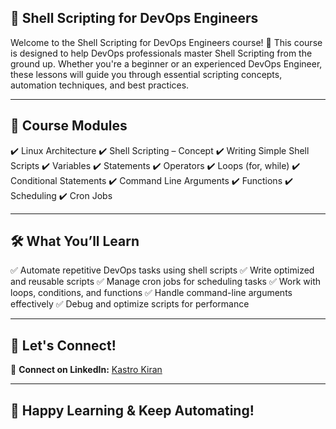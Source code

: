 ## 🚀 Shell Scripting for DevOps Engineers

Welcome to the Shell Scripting for DevOps Engineers course! 🎯
This course is designed to help DevOps professionals master Shell Scripting from the ground up. Whether you're a beginner or an experienced DevOps Engineer, these lessons will guide you through essential scripting concepts, automation techniques, and best practices.

---
## 📌 Course Modules
✔️ Linux Architecture
✔️ Shell Scripting – Concept
✔️ Writing Simple Shell Scripts
✔️ Variables
✔️ Statements
✔️ Operators
✔️ Loops (for, while)
✔️ Conditional Statements
✔️ Command Line Arguments
✔️ Functions
✔️ Scheduling
✔️ Cron Jobs

---
## 🛠 What You’ll Learn
✅ Automate repetitive DevOps tasks using shell scripts
✅ Write optimized and reusable scripts
✅ Manage cron jobs for scheduling tasks
✅ Work with loops, conditions, and functions
✅ Handle command-line arguments effectively
✅ Debug and optimize scripts for performance

---
## 🤝 Let's Connect!  

🔗 **Connect on LinkedIn:** [Kastro Kiran](https://www.linkedin.com/in/kastro-kiran/) 

---
## 🎉 Happy Learning & Keep Automating! 
